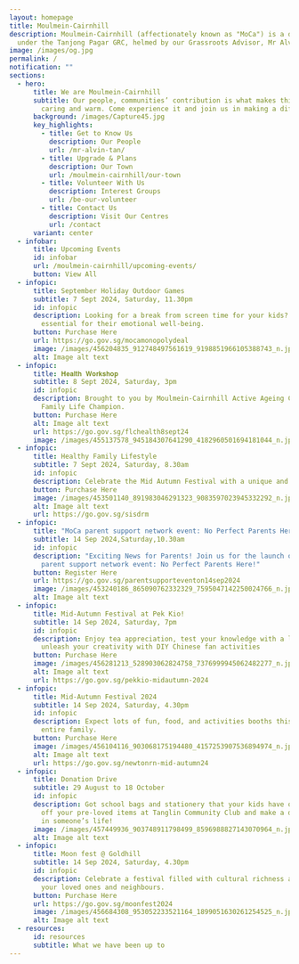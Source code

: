 ```yaml
---
layout: homepage
title: Moulmein-Cairnhill
description: Moulmein-Cairnhill (affectionately known as "MoCa") is a division
  under the Tanjong Pagar GRC, helmed by our Grassroots Advisor, Mr Alvin Tan.
image: /images/og.jpg
permalink: /
notification: ""
sections:
  - hero:
      title: We are Moulmein-Cairnhill
      subtitle: Our people, communities’ contribution is what makes this town special,
        caring and warm. Come experience it and join us in making a difference.
      background: /images/Capture45.jpg
      key_highlights:
        - title: Get to Know Us
          description: Our People
          url: /mr-alvin-tan/
        - title: Upgrade & Plans
          description: Our Town
          url: /moulmein-cairnhill/our-town
        - title: Volunteer With Us
          description: Interest Groups
          url: /be-our-volunteer
        - title: Contact Us
          description: Visit Our Centres
          url: /contact
      variant: center
  - infobar:
      title: Upcoming Events
      id: infobar
      url: /moulmein-cairnhill/upcoming-events/
      button: View All
  - infopic:
      title: September Holiday Outdoor Games
      subtitle: 7 Sept 2024, Saturday, 11.30pm
      id: infopic
      description: Looking for a break from screen time for your kids? Outdoor play is
        essential for their emotional well-being.
      button: Purchase Here
      url: https://go.gov.sg/mocamonopolydeal
      image: /images/456204835_912748497561619_9198851966105388743_n.jpg
      alt: Image alt text
  - infopic:
      title: 𝐇𝐞𝐚𝐥𝐭𝐡 𝐖𝐨𝐫𝐤𝐬𝐡𝐨𝐩
      subtitle: 8 Sept 2024, Saturday, 3pm
      id: infopic
      description: Brought to you by Moulmein-Cairnhill Active Ageing Committee and PA
        Family Life Champion.
      button: Purchase Here
      alt: Image alt text
      url: https://go.gov.sg/flchealth8sept24
      image: /images/455137578_945184307641290_4182960501694181044_n.jpg
  - infopic:
      title: Healthy Family Lifestyle
      subtitle: 7 Sept 2024, Saturday, 8.30am
      id: infopic
      description: Celebrate the Mid Autumn Festival with a unique and enriching experience!
      button: Purchase Here
      image: /images/453501140_891983046291323_9083597023945332292_n.jpg
      alt: Image alt text
      url: https://go.gov.sg/sisdrm
  - infopic:
      title: "MoCa parent support network event: No Perfect Parents Here!"
      subtitle: 14 Sep 2024,Saturday,10.30am
      id: infopic
      description: "Exciting News for Parents! Join us for the launch of our MoCa
        parent support network event: No Perfect Parents Here!"
      button: Register Here
      url: https://go.gov.sg/parentsupporteventon14sep2024
      image: /images/453240186_865090762332329_7595047142250024766_n.jpg
      alt: Image alt text
  - infopic:
      title: Mid-Autumn Festival at Pek Kio!
      subtitle: 14 Sep 2024, Saturday, 7pm
      id: infopic
      description: Enjoy tea appreciation, test your knowledge with a lantern quiz,
        unleash your creativity with DIY Chinese fan activities
      button: Purchase Here
      image: /images/456281213_528903062824758_7376999945062482277_n.jpg
      alt: Image alt text
      url: https://go.gov.sg/pekkio-midautumn-2024
  - infopic:
      title: Mid-Autumn Festival 2024
      subtitle: 14 Sep 2024, Saturday, 4.30pm
      id: infopic
      description: Expect lots of fun, food, and activities booths this round for your
        entire family.
      button: Purchase Here
      image: /images/456104116_903068175194480_4157253907536894974_n.jpg
      alt: Image alt text
      url: https://go.gov.sg/newtonrn-mid-autumn24
  - infopic:
      title: Donation Drive
      subtitle: 29 August to 18 October
      id: infopic
      description: Got school bags and stationery that your kids have outgrown? Drop
        off your pre-loved items at Tanglin Community Club and make a difference
        in someone’s life!
      image: /images/457449936_903748911798499_8596988827143070964_n.jpg
      alt: Image alt text
  - infopic:
      title: Moon fest @ Goldhill
      subtitle: 14 Sep 2024, Saturday, 4.30pm
      id: infopic
      description: Celebrate a festival filled with cultural richness and joy with
        your loved ones and neighbours.
      button: Purchase Here
      url: https://go.gov.sg/moonfest2024
      image: /images/456684308_953052233521164_1899051630261254525_n.jpg
      alt: Image alt text
  - resources:
      id: resources
      subtitle: What we have been up to
---
```

